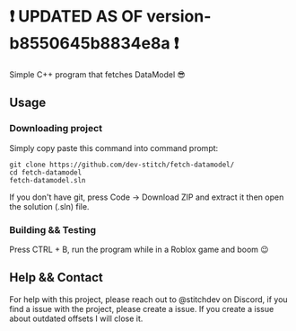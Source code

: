 # ❗ UPDATED AS OF version-b8550645b8834e8a ❗
Simple C++ program that fetches DataModel 😎
## Usage
### Downloading project
Simply copy paste this command into command prompt:
```
git clone https://github.com/dev-stitch/fetch-datamodel/
cd fetch-datamodel
fetch-datamodel.sln 
```
If you don't have git, press Code -> Download ZIP and extract it then open the solution (.sln) file.
### Building && Testing
Press CTRL + B, run the program while in a Roblox game and boom 😉
## Help && Contact
For help with this project, please reach out to @stitchdev on Discord, if you find a issue with the project, please create a issue. If you create a issue about outdated offsets I will close it.
